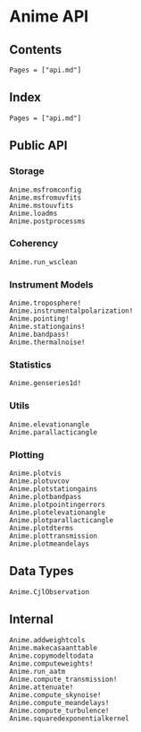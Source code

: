 # Anime API

## Contents
```@contents
Pages = ["api.md"]
```

## Index
```@index
Pages = ["api.md"]
```

## Public API

### Storage
```@docs
Anime.msfromconfig
Anime.msfromuvfits
Anime.mstouvfits
Anime.loadms
Anime.postprocessms
```

### Coherency
```@docs
Anime.run_wsclean
```

### Instrument Models
```@docs
Anime.troposphere!
Anime.instrumentalpolarization!
Anime.pointing!
Anime.stationgains!
Anime.bandpass!
Anime.thermalnoise!
```

### Statistics
```@docs
Anime.genseries1d!
```

### Utils
```@docs
Anime.elevationangle
Anime.parallacticangle
```

### Plotting
```@docs
Anime.plotvis
Anime.plotuvcov
Anime.plotstationgains
Anime.plotbandpass
Anime.plotpointingerrors
Anime.plotelevationangle
Anime.plotparallacticangle
Anime.plotdterms
Anime.plottransmission
Anime.plotmeandelays
```

## Data Types
```@docs
Anime.CjlObservation
```

## Internal
```@docs
Anime.addweightcols
Anime.makecasaanttable
Anime.copymodeltodata
Anime.computeweights!
Anime.run_aatm
Anime.compute_transmission!
Anime.attenuate!
Anime.compute_skynoise!
Anime.compute_meandelays!
Anime.compute_turbulence!
Anime.squaredexponentialkernel
```